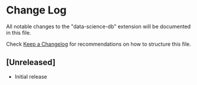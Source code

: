 # Change Log

All notable changes to the "data-science-db" extension will be documented in this file.

Check [Keep a Changelog](http://keepachangelog.com/) for recommendations on how to structure this file.

## [Unreleased]

- Initial release